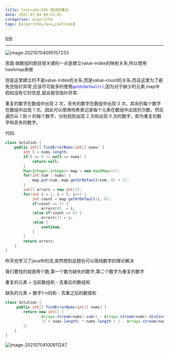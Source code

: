 ```yaml
---
title: leetcode-645-错误的集合
date: 2021-07-04 09:51:01
categories: algorithm
tags: [algorithm,Java,LeetCode]
---
```


[link](https://leetcode-cn.com/problems/set-mismatch/)

<hr/>

![image-20210704095157233](https://gitee.com/cao_ziqiang/img/raw/master/20210704095157.png)

思路:做数组的题目很关键的一点是建立value-index的映射关系,所以使用hashmap来做

但是这里建立的不是value-index的关系,而是value-count的关系,而且这里为了避免空指针异常,应该尽可能多的使用<font color="blue">`getOrDefault()`</font>,因为对于缺少的元素,map中假如没有它的信息,就会报空指针异常.

重复的数字在数组中出现 2 次，丢失的数字在数组中出现 0 次，其余的每个数字在数组中出现 1 次。因此可以使用哈希表记录每个元素在数组中出现的次数，然后遍历从 1 到 n 的每个数字，分别找到出现 2 次和出现 0 次的数字，即为重复的数字和丢失的数字。

代码:

```java
class Solution {
    public int[] findErrorNums(int[] nums) {
        int l = nums.length;
        if(l == 0 || null == nums) {
            return null;
        }
        Map<Integer,Integer> map = new HashMap<>();
        for(int num : nums) {
            map.put(num, map.getOrDefault(num, 0) + 1);
        }
        int[] errors = new int[2];
        for(int i = 1; i < l; i++) {
            int count = map.getOrDefault(i, 0);
            if(count == 2) {
                errors[0]  = i;
            }else if(count == 0) {
                errors[1] = i;
            }else {
                continue;
            }
        }
        return errors;
    }
}
```

昨天也学习了java中的流,突然想到这题也可以用纯数学的理论解决

我们要找的就是两个数,第一个数为缺失的数字,第二个数字为重复的数字

重复的元素 = 当前数组和 - 去重后的数组和

缺失的元素 = 数字1-n的和 - 去重之后的数值和

```java
class Solution {
     public int[] findErrorNums(int[] nums) {
        return new int[] {
                Arrays.stream(nums).sum() - Arrays.stream(nums).distinct().sum(),
                (1 + nums.length) * nums.length / 2 - Arrays.stream(nums).distinct().sum()
        };
    }
}
```

![image-20210704100811247](https://gitee.com/cao_ziqiang/img/raw/master/20210704100811.png)

